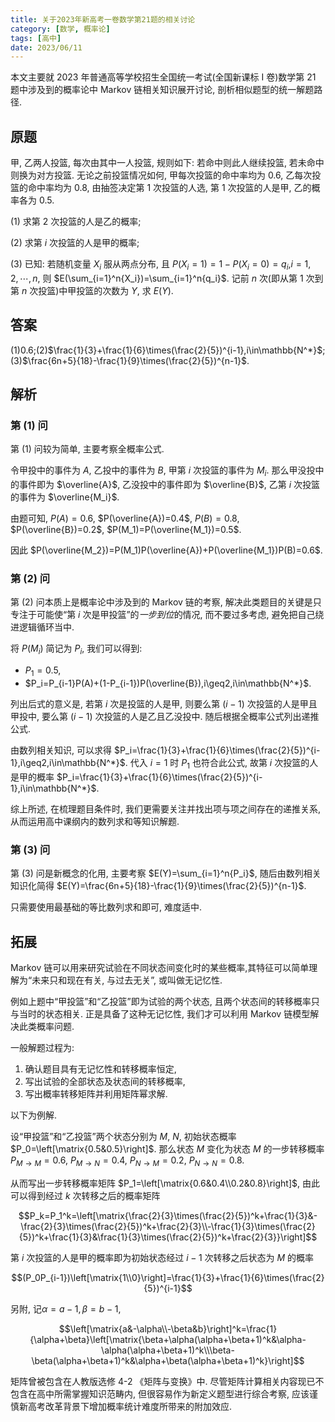 ```yaml
---
title: 关于2023年新高考一卷数学第21题的相关讨论
category: [数学, 概率论]
tags: [高中]
date: 2023/06/11
---
```


本文主要就 2023 年普通高等学校招生全国统一考试(全国新课标 I 卷)数学第 21 题中涉及到的概率论中 Markov 链相关知识展开讨论, 剖析相似题型的统一解题路径. 

<!-- more -->

## 原题

甲, 乙两人投篮, 每次由其中一人投篮, 规则如下: 若命中则此人继续投篮, 若未命中则换为对方投篮. 无论之前投篮情况如何, 甲每次投篮的命中率均为 $0.6$, 乙每次投篮的命中率均为 $0.8$, 由抽签决定第 $1$ 次投篮的人选, 第 $1$ 次投篮的人是甲, 乙的概率各为 $0.5$. 

(1) 求第 $2$ 次投篮的人是乙的概率; 

(2) 求第 $i$ 次投篮的人是甲的概率; 

(3) 已知: 若随机变量 $X_i$ 服从两点分布, 且 $P(X_i=1)=1-P(X_i=0)=q_i$,$i=1,2,\cdots,n$, 则 $E(\sum_{i=1}^n{X_i})=\sum_{i=1}^n{q_i}$. 记前 $n$ 次(即从第 $1$ 次到第 $n$ 次投篮)中甲投篮的次数为 $Y$, 求 $E(Y)$. 

## 答案

(1)$0.6$;(2)$\frac{1}{3}+\frac{1}{6}\times(\frac{2}{5})^{i-1},i\in\mathbb{N^*}$;(3)$\frac{6n+5}{18}-\frac{1}{9}\times(\frac{2}{5})^{n-1}$.

## 解析

### 第 (1) 问

第 (1) 问较为简单, 主要考察全概率公式. 

令甲投中的事件为 $A$, 乙投中的事件为 $B$, 甲第 $i$ 次投篮的事件为 $M_i$. 那么甲没投中的事件即为 $\overline{A}$, 乙没投中的事件即为 $\overline{B}$, 乙第 $i$ 次投篮的事件为 $\overline{M_i}$. 

由题可知, $P(A)=0.6$, $P(\overline{A})=0.4$, $P(B)=0.8$, $P(\overline{B})=0.2$, $P(M_1)=P(\overline{M_1})=0.5$. 

因此 $P(\overline{M_2})=P(M_1)P(\overline{A})+P(\overline{M_1})P(B)=0.6$. 

### 第 (2) 问

第 (2) 问本质上是概率论中涉及到的 Markov 链的考察, 解决此类题目的关键是只专注于可能使“第 $i$ 次是甲投篮”的*一步到位*的情况, 而不要过多考虑, 避免把自己绕进逻辑循环当中. 

将 $P(M_i)$ 简记为 $P_i$, 我们可以得到: 

- $P_1=0.5$, 
- $P_i=P_{i-1}P(A)+(1-P_{i-1})P(\overline{B}),i\geq2,i\in\mathbb{N^*}$. 

列出后式的意义是, 若第 $i$ 次是投篮的人是甲, 则要么第 $(i-1)$ 次投篮的人是甲且甲投中, 要么第 $(i-1)$ 次投篮的人是乙且乙没投中. 随后根据全概率公式列出递推公式. 

由数列相关知识, 可以求得 $P_i=\frac{1}{3}+\frac{1}{6}\times(\frac{2}{5})^{i-1},i\geq2,i\in\mathbb{N^*}$. 代入 $i=1$ 时 $P_1$ 也符合此公式, 故第 $i$ 次投篮的人是甲的概率 $P_i=\frac{1}{3}+\frac{1}{6}\times(\frac{2}{5})^{i-1},i\in\mathbb{N^*}$. 

综上所述, 在梳理题目条件时, 我们更需要关注并找出项与项之间存在的递推关系, 从而运用高中课纲内的数列求和等知识解题. 

### 第 (3) 问

第 (3) 问是新概念的化用, 主要考察 $E(Y)=\sum_{i=1}^n{P_i}$, 随后由数列相关知识化简得 $E(Y)=\frac{6n+5}{18}-\frac{1}{9}\times(\frac{2}{5})^{n-1}$. 

只需要使用最基础的等比数列求和即可, 难度适中. 

## 拓展

Markov 链可以用来研究试验在不同状态间变化时的某些概率,其特征可以简单理解为“未来只和现在有关, 与过去无关”, 或叫做无记忆性. 

例如上题中“甲投篮”和“乙投篮”即为试验的两个状态, 且两个状态间的转移概率只与当时的状态相关. 正是具备了这种无记忆性, 我们才可以利用 Markov 链模型解决此类概率问题. 

一般解题过程为: 

1. 确认题目具有无记忆性和转移概率恒定, 
2. 写出试验的全部状态及状态间的转移概率, 
3. 写出概率转移矩阵并利用矩阵幂求解. 

以下为例解. 

设“甲投篮”和“乙投篮”两个状态分别为 $M$, $N$, 初始状态概率 $P_0=\left[\matrix{0.5&0.5}\right]$. 那么状态 $M$ 变化为状态 $M$ 的一步转移概率 $P_{M\to M}=0.6$, $P_{M\to N}=0.4$, $P_{N\to M}=0.2$, $P_{N\to N}=0.8$. 

从而写出一步转移概率矩阵 $P_1=\left[\matrix{0.6&0.4\\0.2&0.8}\right]$, 由此可以得到经过 $k$ 次转移之后的概率矩阵

$$P_k=P_1^k=\left[\matrix{\frac{2}{3}\times(\frac{2}{5})^k+\frac{1}{3}&-\frac{2}{3}\times(\frac{2}{5})^k+\frac{2}{3}\\-\frac{1}{3}\times(\frac{2}{5})^k+\frac{1}{3}&\frac{1}{3}\times(\frac{2}{5})^k+\frac{2}{3}}\right]$$

第 $i$ 次投篮的人是甲的概率即为初始状态经过 $i-1$ 次转移之后状态为 $M$ 的概率

$$(P_0P_{i-1})\left[\matrix{1\\0}\right]=\frac{1}{3}+\frac{1}{6}\times(\frac{2}{5})^{i-1}$$

另附, 记$\alpha=a-1,\beta=b-1$, 

$$\left[\matrix{a&-\alpha\\-\beta&b}\right]^k=\frac{1}{\alpha+\beta}\left[\matrix{\beta+\alpha(\alpha+\beta+1)^k&\alpha-\alpha(\alpha+\beta+1)^k\\\beta-\beta(\alpha+\beta+1)^k&\alpha+\beta(\alpha+\beta+1)^k}\right]$$

矩阵曾被包含在人教版选修 4-2 《矩阵与变换》中. 尽管矩阵计算相关内容现已不包含在高中所需掌握知识范畴内, 但很容易作为新定义题型进行综合考察, 应该谨慎新高考改革背景下增加概率统计难度所带来的附加效应.